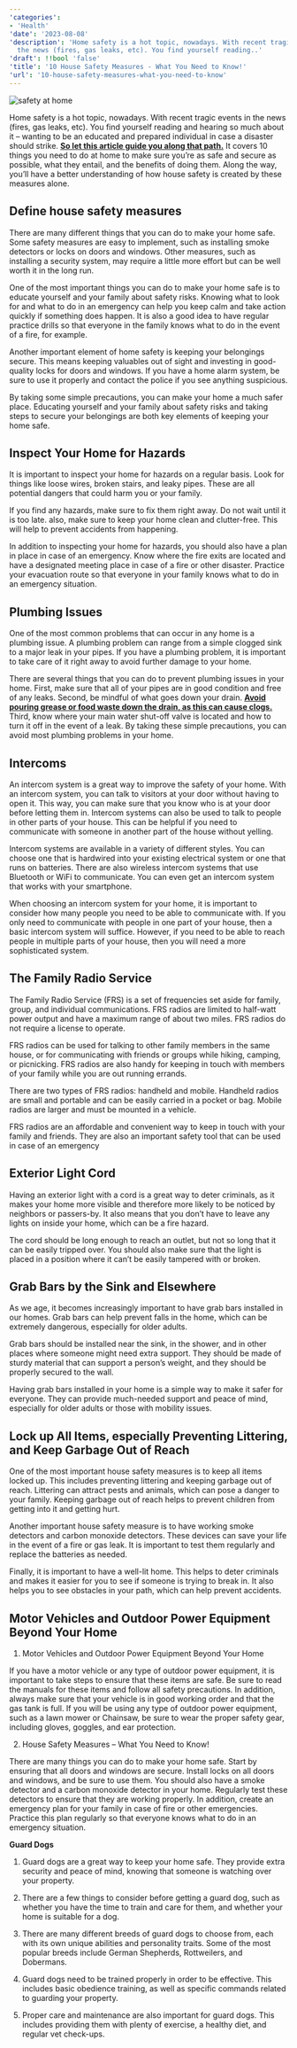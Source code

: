 ```yaml
---
'categories':
- 'Health'
'date': '2023-08-08'
'description': 'Home safety is a hot topic, nowadays. With recent tragic events in
  the news (fires, gas leaks, etc). You find yourself reading..'
'draft': !!bool 'false'
'title': '10 House Safety Measures - What You Need to Know!'
'url': '10-house-safety-measures-what-you-need-to-know'
---
```

 

![safety at home](https://i0.wp.com/vitalmayfair.com/wp-content/uploads/2022/06/Untitled-design-3.jpg?resize=668%2C334&ssl=1)



Home safety is a hot topic, nowadays. With recent tragic events in the news (fires, gas leaks, etc). You find yourself reading and hearing so much about it – wanting to be an educated and prepared individual in case a disaster should strike. [**So let this article guide you along that path.**](https://vitalmayfair.com/can-you-eat-aloe-vera/) It covers 10 things you need to do at home to make sure you’re as safe and secure as possible, what they entail, and the benefits of doing them. Along the way, you’ll have a better understanding of how house safety is created by these measures alone.


**Define house safety measures**
--------------------------------


There are many different things that you can do to make your home safe. Some safety measures are easy to implement, such as installing smoke detectors or locks on doors and windows. Other measures, such as installing a security system, may require a little more effort but can be well worth it in the long run.


One of the most important things you can do to make your home safe is to educate yourself and your family about safety risks. Knowing what to look for and what to do in an emergency can help you keep calm and take action quickly if something does happen. It is also a good idea to have regular practice drills so that everyone in the family knows what to do in the event of a fire, for example.


Another important element of home safety is keeping your belongings secure. This means keeping valuables out of sight and investing in good-quality locks for doors and windows. If you have a home alarm system, be sure to use it properly and contact the police if you see anything suspicious.


By taking some simple precautions, you can make your home a much safer place. Educating yourself and your family about safety risks and taking steps to secure your belongings are both key elements of keeping your home safe.


**Inspect Your Home for Hazards**
---------------------------------


It is important to inspect your home for hazards on a regular basis. Look for things like loose wires, broken stairs, and leaky pipes. These are all potential dangers that could harm you or your family.


If you find any hazards, make sure to fix them right away. Do not wait until it is too late. also, make sure to keep your home clean and clutter-free. This will help to prevent accidents from happening.


In addition to inspecting your home for hazards, you should also have a plan in place in case of an emergency. Know where the fire exits are located and have a designated meeting place in case of a fire or other disaster. Practice your evacuation route so that everyone in your family knows what to do in an emergency situation.


**Plumbing Issues**
-------------------


One of the most common problems that can occur in any home is a plumbing issue. A plumbing problem can range from a simple clogged sink to a major leak in your pipes. If you have a plumbing problem, it is important to take care of it right away to avoid further damage to your home.


There are several things that you can do to prevent plumbing issues in your home. First, make sure that all of your pipes are in good condition and free of any leaks. Second, be mindful of what goes down your drain. [**Avoid pouring grease or food waste down the drain, as this can cause clogs.**](https://vitalmayfair.com/all-you-have-to-know-about-toxic-masculinity/) Third, know where your main water shut-off valve is located and how to turn it off in the event of a leak. By taking these simple precautions, you can avoid most plumbing problems in your home.


**Intercoms**
-------------


An intercom system is a great way to improve the safety of your home. With an intercom system, you can talk to visitors at your door without having to open it. This way, you can make sure that you know who is at your door before letting them in. Intercom systems can also be used to talk to people in other parts of your house. This can be helpful if you need to communicate with someone in another part of the house without yelling.


Intercom systems are available in a variety of different styles. You can choose one that is hardwired into your existing electrical system or one that runs on batteries. There are also wireless intercom systems that use Bluetooth or WiFi to communicate. You can even get an intercom system that works with your smartphone.


When choosing an intercom system for your home, it is important to consider how many people you need to be able to communicate with. If you only need to communicate with people in one part of your house, then a basic intercom system will suffice. However, if you need to be able to reach people in multiple parts of your house, then you will need a more sophisticated system.


**The Family Radio Service**
----------------------------


The Family Radio Service (FRS) is a set of frequencies set aside for family, group, and individual communications. FRS radios are limited to half-watt power output and have a maximum range of about two miles. FRS radios do not require a license to operate.


FRS radios can be used for talking to other family members in the same house, or for communicating with friends or groups while hiking, camping, or picnicking. FRS radios are also handy for keeping in touch with members of your family while you are out running errands.


There are two types of FRS radios: handheld and mobile. Handheld radios are small and portable and can be easily carried in a pocket or bag. Mobile radios are larger and must be mounted in a vehicle.


FRS radios are an affordable and convenient way to keep in touch with your family and friends. They are also an important safety tool that can be used in case of an emergency


**Exterior Light Cord**
-----------------------


Having an exterior light with a cord is a great way to deter criminals, as it makes your home more visible and therefore more likely to be noticed by neighbors or passers-by. It also means that you don’t have to leave any lights on inside your home, which can be a fire hazard.


The cord should be long enough to reach an outlet, but not so long that it can be easily tripped over. You should also make sure that the light is placed in a position where it can’t be easily tampered with or broken.


**Grab Bars by the Sink and Elsewhere**
---------------------------------------


As we age, it becomes increasingly important to have grab bars installed in our homes. Grab bars can help prevent falls in the home, which can be extremely dangerous, especially for older adults.


Grab bars should be installed near the sink, in the shower, and in other places where someone might need extra support. They should be made of sturdy material that can support a person’s weight, and they should be properly secured to the wall.


Having grab bars installed in your home is a simple way to make it safer for everyone. They can provide much-needed support and peace of mind, especially for older adults or those with mobility issues.


**Lock up All Items, especially Preventing Littering, and Keep Garbage Out of Reach**
-------------------------------------------------------------------------------------


One of the most important house safety measures is to keep all items locked up. This includes preventing littering and keeping garbage out of reach. Littering can attract pests and animals, which can pose a danger to your family. Keeping garbage out of reach helps to prevent children from getting into it and getting hurt.


Another important house safety measure is to have working smoke detectors and carbon monoxide detectors. These devices can save your life in the event of a fire or gas leak. It is important to test them regularly and replace the batteries as needed.


Finally, it is important to have a well-lit home. This helps to deter criminals and makes it easier for you to see if someone is trying to break in. It also helps you to see obstacles in your path, which can help prevent accidents.


**Motor Vehicles and Outdoor Power Equipment Beyond Your Home**
---------------------------------------------------------------


1. Motor Vehicles and Outdoor Power Equipment Beyond Your Home  

If you have a motor vehicle or any type of outdoor power equipment, it is important to take steps to ensure that these items are safe. Be sure to read the manuals for these items and follow all safety precautions. In addition, always make sure that your vehicle is in good working order and that the gas tank is full. If you will be using any type of outdoor power equipment, such as a lawn mower or Chainsaw, be sure to wear the proper safety gear, including gloves, goggles, and ear protection.


2. House Safety Measures – What You Need to Know!  

There are many things you can do to make your home safe. Start by ensuring that all doors and windows are secure. Install locks on all doors and windows, and be sure to use them. You should also have a smoke detector and a carbon monoxide detector in your home. Regularly test these detectors to ensure that they are working properly. In addition, create an emergency plan for your family in case of fire or other emergencies. Practice this plan regularly so that everyone knows what to do in an emergency situation.


**Guard Dogs**


1. Guard dogs are a great way to keep your home safe. They provide extra security and peace of mind, knowing that someone is watching over your property.


2. There are a few things to consider before getting a guard dog, such as whether you have the time to train and care for them, and whether your home is suitable for a dog.


3. There are many different breeds of guard dogs to choose from, each with its own unique abilities and personality traits. Some of the most popular breeds include German Shepherds, Rottweilers, and Dobermans.


4. Guard dogs need to be trained properly in order to be effective. This includes basic obedience training, as well as specific commands related to guarding your property.


5. Proper care and maintenance are also important for guard dogs. This includes providing them with plenty of exercise, a healthy diet, and regular vet check-ups.




